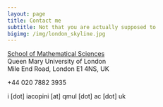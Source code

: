 ```yaml
---
layout: page
title: Contact me
subtitle: Not that you are actually supposed to
bigimg: /img/london_skyline.jpg
---
```


[School of Mathematical Sciences](https://www.google.co.uk/maps/place/School+of+Mathematical+Sciences/@51.522453,-0.0431612,15z/data=!4m5!3m4!1s0x0:0xb123923a6b7fd3a8!8m2!3d51.522453!4d-0.0431612) <br />
Queen Mary University of London <br />
Mile End Road, London E1 4NS, UK

+44 020 7882 3935

i [dot] iacopini [at] qmul [dot] ac [dot] uk
